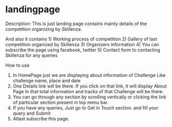 # landingpage

Description:
  This is just landing page contains mainly details of the competition organizing by Skillenza.

  And also it contains
    1) Working process of competition
    2) Gallery of last competition organized by Skillenza
    3) Organizers information
    4) You can subscribe the page using facebook, twitter
    5) Contact form to contacting Skillenza for any queries

How to use
  1) In HomePage just we are displaying about information of Challenge
     Like challenge name, place and date 
  2) One Details link will be there. If you click on that link, it will display About Page
     In that total information and tracks of that Challenge will be there.
  3) You can go through any section by scrolling vertically or clicking the link of particular section present in top menu bar.
  4) If you have any queries, Just go to Get in Touch section. and fill your query and Submit
  5) Atlast subscribe this page.

